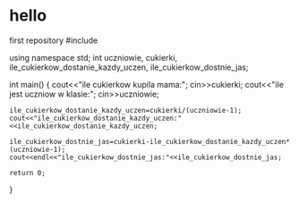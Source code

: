 # hello
first repository
#include <iostream>

using namespace std;
int uczniowie, cukierki, ile_cukierkow_dostanie_kazdy_uczen, ile_cukierkow_dostnie_jas;

int main()
{
    cout<<"ile cukierkow kupila mama:";
    cin>>cukierki;
    cout<<"ile jest uczniow w klasie:";
    cin>>uczniowie;
    
    ile_cukierkow_dostanie_kazdy_uczen=cukierki/(uczniowie-1);
    cout<<"ile_cukierkow_dostanie_kazdy_uczen:"<<ile_cukierkow_dostanie_kazdy_uczen;
    
    ile_cukierkow_dostnie_jas=cukierki-ile_cukierkow_dostanie_kazdy_uczen*(uczniowie-1);
    cout<<endl<<"ile_cukierkow_dostnie_jas:"<<ile_cukierkow_dostnie_jas;

    return 0;
}

